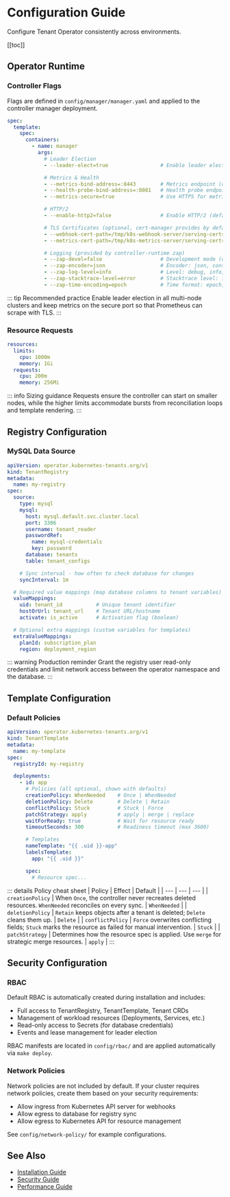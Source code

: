 # Configuration Guide

Configure Tenant Operator consistently across environments.

[[toc]]

## Operator Runtime

### Controller Flags

Flags are defined in `config/manager/manager.yaml` and applied to the controller manager deployment.

```yaml
spec:
  template:
    spec:
      containers:
        - name: manager
          args:
            # Leader Election
            - --leader-elect=true                 # Enable leader election (default: false)

            # Metrics & Health
            - --metrics-bind-address=:8443        # Metrics endpoint (default: 0 = disabled)
            - --health-probe-bind-address=:8081   # Health probe endpoint (default: :8081)
            - --metrics-secure=true               # Use HTTPS for metrics (default: true)

            # HTTP/2
            - --enable-http2=false                # Enable HTTP/2 (default: false, disabled for security)

            # TLS Certificates (optional, cert-manager provides by default)
            - --webhook-cert-path=/tmp/k8s-webhook-server/serving-certs
            - --metrics-cert-path=/tmp/k8s-metrics-server/serving-certs

            # Logging (provided by controller-runtime zap)
            - --zap-devel=false                   # Development mode (default: true)
            - --zap-encoder=json                  # Encoder: json, console
            - --zap-log-level=info                # Level: debug, info, error, panic
            - --zap-stacktrace-level=error        # Stacktrace level: info, error, panic
            - --zap-time-encoding=epoch           # Time format: epoch, iso8601, rfc3339, etc.
```

::: tip Recommended practice
Enable leader election in all multi-node clusters and keep metrics on the secure port so that Prometheus can scrape with TLS.
:::

### Resource Requests

```yaml
resources:
  limits:
    cpu: 1000m
    memory: 1Gi
  requests:
    cpu: 200m
    memory: 256Mi
```

::: info Sizing guidance
Requests ensure the controller can start on smaller nodes, while the higher limits accommodate bursts from reconciliation loops and template rendering.
:::

## Registry Configuration

### MySQL Data Source

```yaml
apiVersion: operator.kubernetes-tenants.org/v1
kind: TenantRegistry
metadata:
  name: my-registry
spec:
  source:
    type: mysql
    mysql:
      host: mysql.default.svc.cluster.local
      port: 3306
      username: tenant_reader
      passwordRef:
        name: mysql-credentials
        key: password
      database: tenants
      table: tenant_configs

    # Sync interval - how often to check database for changes
    syncInterval: 1m

  # Required value mappings (map database columns to tenant variables)
  valueMappings:
    uid: tenant_id           # Unique tenant identifier
    hostOrUrl: tenant_url    # Tenant URL/hostname
    activate: is_active      # Activation flag (boolean)

  # Optional extra mappings (custom variables for templates)
  extraValueMappings:
    planId: subscription_plan
    region: deployment_region
```

::: warning Production reminder
Grant the registry user read-only credentials and limit network access between the operator namespace and the database.
:::

## Template Configuration

### Default Policies

```yaml
apiVersion: operator.kubernetes-tenants.org/v1
kind: TenantTemplate
metadata:
  name: my-template
spec:
  registryId: my-registry

  deployments:
    - id: app
      # Policies (all optional, shown with defaults)
      creationPolicy: WhenNeeded    # Once | WhenNeeded
      deletionPolicy: Delete        # Delete | Retain
      conflictPolicy: Stuck         # Stuck | Force
      patchStrategy: apply          # apply | merge | replace
      waitForReady: true            # Wait for resource ready
      timeoutSeconds: 300           # Readiness timeout (max 3600)

      # Templates
      nameTemplate: "{{ .uid }}-app"
      labelsTemplate:
        app: "{{ .uid }}"

      spec:
        # Resource spec...
```

::: details Policy cheat sheet
| Policy | Effect | Default |
| --- | --- | --- |
| `creationPolicy` | When `Once`, the controller never recreates deleted resources. `WhenNeeded` reconciles on every sync. | `WhenNeeded` |
| `deletionPolicy` | `Retain` keeps objects after a tenant is deleted; `Delete` cleans them up. | `Delete` |
| `conflictPolicy` | `Force` overwrites conflicting fields; `Stuck` marks the resource as failed for manual intervention. | `Stuck` |
| `patchStrategy` | Determines how the resource spec is applied. Use `merge` for strategic merge resources. | `apply` |
:::

## Security Configuration

### RBAC

Default RBAC is automatically created during installation and includes:
- Full access to TenantRegistry, TenantTemplate, Tenant CRDs
- Management of workload resources (Deployments, Services, etc.)
- Read-only access to Secrets (for database credentials)
- Events and lease management for leader election

RBAC manifests are located in `config/rbac/` and are applied automatically via `make deploy`.

### Network Policies

Network policies are not included by default. If your cluster requires network policies, create them based on your security requirements:
- Allow ingress from Kubernetes API server for webhooks
- Allow egress to database for registry sync
- Allow egress to Kubernetes API for resource management

See `config/network-policy/` for example configurations.

## See Also

- [Installation Guide](installation.md)
- [Security Guide](security.md)
- [Performance Guide](performance.md)
